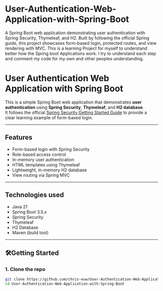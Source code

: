 # User-Authentication-Web-Application-with-Spring-Boot
A Spring Boot web application demonstrating user authentication with Spring Security, Thymeleaf, and H2. Built by following the official Spring guide, this project showcases form-based login, protected routes, and view rendering with MVC.
This is a learning Project for myself to understand better how the Spring boot Applications work. I try to understand each step and comment my code for my own and other peoples understanding.

# User Authentication Web Application with Spring Boot

This is a simple Spring Boot web application that demonstrates **user authentication** using **Spring Security**, **Thymeleaf**, and **H2 database**.  
It follows the official [Spring Security Getting Started Guide](https://spring.io/guides/gs/securing-web/) to provide a clear learning example of form-based login.

---

## Features

-  Form-based login with Spring Security
-  Role-based access control
-  In-memory user authentication
-  HTML templates using Thymeleaf
-  Lightweight, in-memory H2 database
-  View routing via Spring MVC

---

## Technologies used

- Java 21
- Spring Boot 3.5.x
- Spring Security
- Thymeleaf
- H2 Database
- Maven (build tool)

---

## 🛠Getting Started

### 1. Clone the repo
```bash
git clone https://github.com/chris-euw/User-Authentication-Web-Application-with-Spring-Boot.git
cd User-Authentication-Web-Application-with-Spring-Boot
